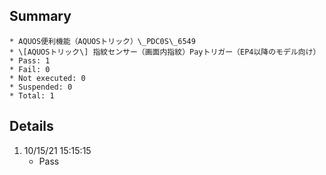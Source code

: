 ## Summary
	* AQUOS便利機能（AQUOSトリック）\_PDC0S\_6549
	* \[AQUOSトリック\] 指紋センサー（画面内指紋）Payトリガー（EP4以降のモデル向け）
	* Pass: 1
	* Fail: 0
	* Not executed: 0
	* Suspended: 0
	* Total: 1
## Details
1. 10/15/21 15:15:15
	* Pass

